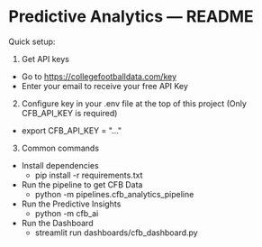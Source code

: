 # Predictive Analytics — README

Quick setup:

1. Get API keys
- Go to https://collegefootballdata.com/key 
- Enter your email to receive your free API Key

2. Configure key in your .env file at the top of this project (Only CFB_API_KEY is required)
- export CFB_API_KEY = "..."

3. Common commands
- Install dependencies
    - pip install -r requirements.txt
- Run the pipeline to get CFB Data
    - python -m pipelines.cfb_analytics_pipeline
- Run the Predictive Insights
    - python -m cfb_ai
- Run the Dashboard
    - streamlit run dashboards/cfb_dashboard.py